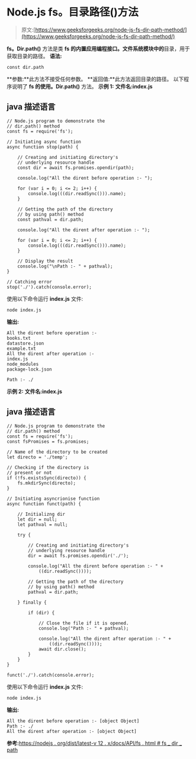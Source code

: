 # Node.js fs。目录路径()方法

> 原文:[https://www.geeksforgeeks.org/node-js-fs-dir-path-method/](https://www.geeksforgeeks.org/node-js-fs-dir-path-method/)

**fs。Dir.path()** 方法是类 **fs 的内置应用编程接口。**文件系统**模块中的**目录，用于获取目录的路径。
**语法:**

```
const dir.path
```

**参数:**此方法不接受任何参数。
**返回值:**此方法返回目录的路径。
以下程序说明了 **fs 的使用。Dir.path()** 方法。
**示例 1:** **文件名:index.js**

## java 描述语言

```
// Node.js program to demonstrate the
// dir.path() method
const fs = require('fs');

// Initiating async function
async function stop(path) {

    // Creating and initiating directory's
    // underlying resource handle
    const dir = await fs.promises.opendir(path);

    console.log("All the dirent before operation :- ");

    for (var i = 0; i <= 2; i++) {
        console.log(((dir.readSync())).name);
    }

    // Getting the path of the directory
    // by using path() method
    const pathval = dir.path;

    console.log("All the dirent after operation :- ");

    for (var i = 0; i <= 2; i++) {
        console.log(((dir.readSync())).name);
    }

    // Display the result
    console.log("\nPath :- " + pathval);
}

// Catching error
stop('./').catch(console.error);
```

使用以下命令运行 **index.js** 文件:

```
node index.js
```

**输出:**

```
All the dirent before operation :- 
books.txt
datastore.json
example.txt
All the dirent after operation :-
index.js
node_modules
package-lock.json

Path :- ./
```

**示例 2:** **文件名:index.js**

## java 描述语言

```
// Node.js program to demonstrate the
// dir.path() method
const fs = require('fs');
const fsPromises = fs.promises;

// Name of the directory to be created
let directo = './temp';

// Checking if the directory is
// present or not
if (!fs.existsSync(directo)) {
    fs.mkdirSync(directo);
}

// Initiating asyncrionise function
async function funct(path) {

    // Initializng dir
    let dir = null;
    let pathval = null;

    try {

        // Creating and initiating directory's
        // underlying resource handle
        dir = await fs.promises.opendir('./');

        console.log("All the dirent before operation :- " +
            ((dir.readSync())));

        // Getting the path of the directory
        // by using path() method
        pathval = dir.path;

    } finally {

        if (dir) {

            // Close the file if it is opened.
            console.log("Path :- " + pathval);

            console.log("All the dirent after operation :- " +
                ((dir.readSync())));
            await dir.close();
        }
    }
}

funct('./').catch(console.error);
```

使用以下命令运行 **index.js** 文件:

```
node index.js
```

**输出:**

```
All the dirent before operation :- [object Object]
Path :- ./
All the dirent after operation :- [object Object]
```

**参考:**[https://nodejs . org/dist/latest-v 12 . x/docs/API/fs . html # fs _ dir _ path](https://nodejs.org/dist/latest-v12.x/docs/api/fs.html#fs_dir_path)
